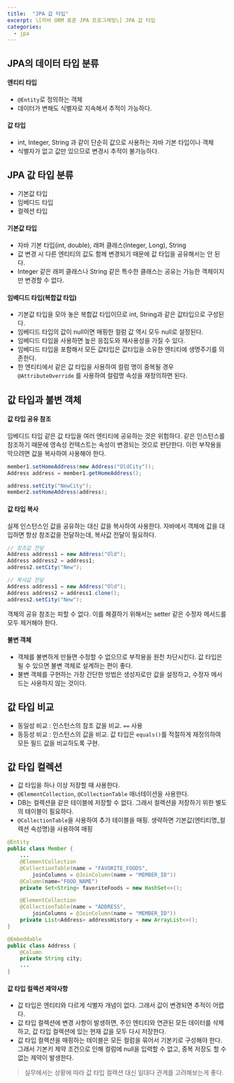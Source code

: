```yaml
---
title:  "JPA 값 타입"
excerpt: \[자바 ORM 표준 JPA 프로그래밍\] JPA 값 타입
categories:
  - jpa
---
```


## JPA의 데이터 타입 분류

#### 엔티티 타입
- `@Entity`로 정의하는 객체
- 데이터가 변해도 식별자로 지속해서 추적이 가능하다.

#### 값 타입
- int, Integer, String 과 같이 단순히 값으로 사용하는 자바 기본 타입이나 객체
- 식별자가 없고 값만 있으므로 변경시 추적이 불가능하다.

## JPA 값 타입 분류
- 기본값 타입
- 임베디드 타입
- 컬렉션 타입

#### 기본값 타입
- 자바 기본 타입(int, double), 래퍼 클래스(Integer, Long), String
- 값 변경 시 다른 엔티티의 값도 함께 변경되기 때문에 값 타입을 공유해서는 안 된다.
- Integer 같은 래퍼 클래스나 String 같은 특수한 클래스는 공유는 가능한 객체이지만 변경할 수 없다.

#### 임베디드 타입(복합값 타입)
- 기본값 타입을 모아 놓은 복합값 타입이므로 int, String과 같은 값타입으로 구성된다.
- 임베디드 타입의 값이 null이면 매핑한 컬럼 값 역시 모두 null로 설정된다.
- 임베디드 타입을 사용하면 높은 응집도와 재사용성을 가질 수 있다.
- 임베디드 타입을 포함해서 모든 값타입은 값타입을 소유한 엔티티에 생명주기를 의존한다.
- 한 엔티티에서 같은 값 타입을 사용하여 컬럼 명이 중복될 경우 `@AttributeOverride` 를 사용하여 컬럼명 속성을 재정의하면 된다.

## 값 타입과 불변 객체

#### 값 타입 공유 참조
임베디드 타입 같은 값 타입을 여러 엔티티에 공유하는 것은 위험하다. 같은 인스턴스를 참조하기 때문에 영속성 컨텍스트는 속성이 변경되는 것으로 판단한다. 이런 부작용을 막으려면 값을 복사하여 사용해야 한다.

  
```java
member1.setHomeAddress(new Address("OldCity"));
Address address = member1.getHomeAddress();

address.setCity("NewCity");
member2.setHomeAddress(address);
```  

#### 값 타입 복사
실제 인스턴스인 값을 공유하는 대신 값을 복사하여 사용한다. 자바에서 객체에 값을 대입하면 항상 참조값을 전달하는데, 복사값 전달이 필요하다.

  
```java
// 참조값 전달
Address address1 = new Address("Old");
Address address2 = address1;
address2.setCity("New");

// 복사값 전달
Address address1 = new Address("Old");
Address address2 = address1.clone();
address2.setCity("New");
```  

객체의 공유 참조는 피할 수 없다. 이를 해결하기 위해서는 setter 같은 수정자 메서드를 모두 제거해야 한다.

#### 불변 객체
- 객체를 불변하게 만들면 수정할 수 없으므로 부작용을 원천 차단시킨다. 값 타입은 될 수 있으면 불변 객체로 설계하는 편이 좋다.
- 불변 객체를 구현하는 가장 간단한 방법은 생성자로만 값을 설정하고, 수정자 메서드는 사용하지 않는 것이다.

## 값 타입 비교
- 동일성 비교 : 인스턴스의 참조 값을 비교. `==` 사용
- 동등성 비교 : 인스턴스의 값을 비교. 값 타입은 `equals()`를 적절하게 재정의하여 모든 필드 값을 비교하도록 구현.

## 값 타입 컬렉션
- 값 타입을 하나 이상 저장할 때 사용한다.
- `@ElementCollection`, `@CollectionTable` 애너테이션을 사용한다.
- DB는 컬렉션을 같은 테이블에 저장할 수 없다. 그래서 컬렉션을 저장하기 위한 별도의 테이블이 필요하다.
- `@CollectionTable`을 사용하여 추가 테이블을 매핑. 생략하면 기본값(엔티티명_컬렉션 속성명)을 사용하여 매핑

  
```java
@Entity
public class Member {
    ...
    @ElementCollection
    @CollectionTable(name = "FAVORITE_FOODS",
        joinColumns = @JoinColumn(name = "MEMBER_ID"))
    @Column(name="FOOD_NAME")
    private Set<String> favoriteFoods = new HashSet<>();

    @ElementCollection
    @CollectionTable(name = "ADDRESS",
        joinColumns = @JoinColumn(name = "MEMBER_ID"))
    private List<Address> addressHistory = new ArrayList<>();
}

@Embeddable
public class Address {
    @Column
    private String city;
    ...
}
```  

#### 값 타입 컬렉션 제약사항
- 값 타입은 엔티티와 다르게 식별자 개념이 없다. 그래서 값이 변경되면 추적이 어렵다.
- 값 타입 컬렉션에 변경 사항이 발생하면, 주인 엔티티와 연관된 모든 데이터를 삭제하고, 값 타입 컬렉션에 있는 현재 값을 모두 다시 저장한다.
- 값 타입 컬렉션을 매핑하는 테이블은 모든 컬럼을 묶어서 기본키로 구성해야 한다. 그래서 기본키 제약 조건으로 인해 컬럼에 null을 입력할 수 없고, 중복 저장도 할 수 없는 제약이 발생한다.

> 실무에서는 상황에 따라 값 타입 컬렉션 대신 일대다 관계를 고려해보는게 좋다.